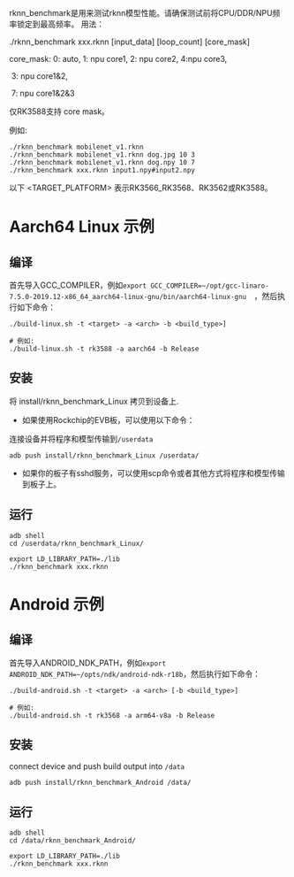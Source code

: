 rknn_benchmark是用来测试rknn模型性能。请确保测试前将CPU/DDR/NPU频率锁定到最高频率。
用法：

./rknn_benchmark xxx.rknn [input_data]  [loop_count] [core_mask]

core_mask: 0: auto, 1: npu core1, 2: npu core2, 4:npu core3,

​                     3: npu core1&2,

​                     7: npu core1&2&3

仅RK3588支持 core mask。

例如:

```
./rknn_benchmark mobilenet_v1.rknn
./rknn_benchmark mobilenet_v1.rknn dog.jpg 10 3
./rknn_benchmark mobilenet_v1.rknn dog.npy 10 7
./rknn_benchmark xxx.rknn input1.npy#input2.npy
```


以下 <TARGET_PLATFORM> 表示RK3566_RK3568、RK3562或RK3588。

# Aarch64 Linux 示例
## 编译

首先导入GCC_COMPILER，例如`export GCC_COMPILER=~/opt/gcc-linaro-7.5.0-2019.12-x86_64_aarch64-linux-gnu/bin/aarch64-linux-gnu 
`，然后执行如下命令：

```
./build-linux.sh -t <target> -a <arch> -b <build_type>]

# 例如: 
./build-linux.sh -t rk3588 -a aarch64 -b Release
```

## 安装

将 install/rknn_benchmark_Linux 拷贝到设备上.

- 如果使用Rockchip的EVB板，可以使用以下命令：

连接设备并将程序和模型传输到`/userdata`
```
adb push install/rknn_benchmark_Linux /userdata/
```

- 如果你的板子有sshd服务，可以使用scp命令或者其他方式将程序和模型传输到板子上。

## 运行

```
adb shell
cd /userdata/rknn_benchmark_Linux/
```

```
export LD_LIBRARY_PATH=./lib
./rknn_benchmark xxx.rknn
```

# Android 示例
## 编译

首先导入ANDROID_NDK_PATH，例如`export ANDROID_NDK_PATH=~/opts/ndk/android-ndk-r18b`，然后执行如下命令：

```
./build-android.sh -t <target> -a <arch> [-b <build_type>]

# 例如: 
./build-android.sh -t rk3568 -a arm64-v8a -b Release
```

## 安装

connect device and push build output into `/data`

```
adb push install/rknn_benchmark_Android /data/
```

## 运行

```
adb shell
cd /data/rknn_benchmark_Android/
```

```
export LD_LIBRARY_PATH=./lib
./rknn_benchmark xxx.rknn
```
